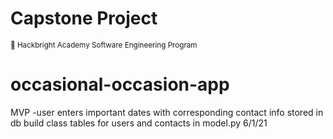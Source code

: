 # Capstone Project 

<sup>:apple: Hackbright Academy Software Engineering Program</sup>

# occasional-occasion-app 
MVP 
-user enters important dates with corresponding contact info stored in db
 build class tables for users and contacts in model.py 6/1/21